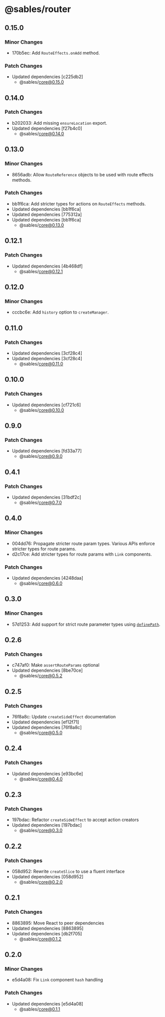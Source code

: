 # @sables/router

## 0.15.0

### Minor Changes

- 170b5ec: Add `RouteEffects.onAdd` method.

### Patch Changes

- Updated dependencies [c225db2]
  - @sables/core@0.15.0

## 0.14.0

### Patch Changes

- b202033: Add missing `ensureLocation` export.
- Updated dependencies [f27b4c0]
  - @sables/core@0.14.0

## 0.13.0

### Minor Changes

- 8656adb: Allow `RouteReference` objects to be used with route effects methods.

### Patch Changes

- bb1f6ca: Add stricter types for actions on `RouteEffects` methods.
- Updated dependencies [bb1f6ca]
- Updated dependencies [775312a]
- Updated dependencies [bb1f6ca]
  - @sables/core@0.13.0

## 0.12.1

### Patch Changes

- Updated dependencies [4b468df]
  - @sables/core@0.12.1

## 0.12.0

### Minor Changes

- cccbc6e: Add `history` option to `createManager`.

## 0.11.0

### Patch Changes

- Updated dependencies [3cf28c4]
- Updated dependencies [3cf28c4]
  - @sables/core@0.11.0

## 0.10.0

### Patch Changes

- Updated dependencies [cf721c6]
  - @sables/core@0.10.0

## 0.9.0

### Patch Changes

- Updated dependencies [fd33a77]
  - @sables/core@0.9.0

## 0.4.1

### Patch Changes

- Updated dependencies [31bdf2c]
  - @sables/core@0.7.0

## 0.4.0

### Minor Changes

- 004dd76: Propagate stricter route param types. Various APIs enforce stricter types for route params.
- d2c17ce: Add stricter types for route params with `Link` components.

### Patch Changes

- Updated dependencies [4248daa]
  - @sables/core@0.6.0

## 0.3.0

### Minor Changes

- 57d1253: Add support for strict route parameter types using [`definePath`](https://sables.dev/docs/api#definepath).

## 0.2.6

### Patch Changes

- c747af0: Make `assertRouteParams` optional
- Updated dependencies [8be70ce]
  - @sables/core@0.5.2

## 0.2.5

### Patch Changes

- 76f8a8c: Update `createSideEffect` documentation
- Updated dependencies [ef12f71]
- Updated dependencies [76f8a8c]
  - @sables/core@0.5.0

## 0.2.4

### Patch Changes

- Updated dependencies [e93bc6e]
  - @sables/core@0.4.0

## 0.2.3

### Patch Changes

- 197bdac: Refactor `createSideEffect` to accept action creators
- Updated dependencies [197bdac]
  - @sables/core@0.3.0

## 0.2.2

### Patch Changes

- 058d952: Rewrite `createSlice` to use a fluent interface
- Updated dependencies [058d952]
  - @sables/core@0.2.0

## 0.2.1

### Patch Changes

- 8863895: Move React to peer dependencies
- Updated dependencies [8863895]
- Updated dependencies [db2f705]
  - @sables/core@0.1.2

## 0.2.0

### Minor Changes

- e5d4a08: Fix `Link` component `hash` handling

### Patch Changes

- Updated dependencies [e5d4a08]
  - @sables/core@0.1.1
